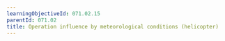 ```yaml
---
learningObjectiveId: 071.02.15
parentId: 071.02
title: Operation influence by meteorological conditions (helicopter)
---
```




